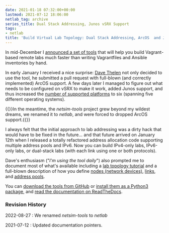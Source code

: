 ```yaml
---
date: 2021-01-18 07:32:00+00:00
lastmod: 2021-07-12 18:06:00
netlab_tag: archive
series_title: Dual Stack Addressing, Junos vSRX Support
tags:
- netlab
title: 'Build Virtual Lab Topology: Dual Stack Addressing, ArcOS  and Junos Support'
---
```

In mid-December I [announced a set of tools](https://blog.ipspace.net/2020/12/build-labs-netsim-tools.html) that will help you build Vagrant-based remote labs much faster than writing Vagrantfiles and Ansible inventories by hand.

In early January I received a nice surprise: [Dave Thelen](https://www.linkedin.com/in/dave-thelen-10261312/) not only decided to use the tool, he submitted a pull request with full-blown (and correctly implemented) ArcOS support. A few days later I managed to figure out what needs to be configured on vSRX to make it work, added Junos support, and thus increased the [number of supported platforms](https://netsim-tools.readthedocs.io/en/latest/platforms.html) to six (spanning five different operating systems).
<!--more-->
{{<note info>}}In the meantime, the *netsim-tools* project grew beyond my wildest dreams, we renamed it to *netlab*, and were forced to dropped ArcOS support.{{</note>}}

I always felt that the initial approach to lab addressing was a dirty hack that would have to be fixed in the future... and that future arrived on January 12th when I released a totally refactored address allocation code supporting multiple address pools and IPv6. Now you can build IPv4-only labs, IPv6-only labs, or dual-stack labs (with each link using one or both protocols).

Dave's enthusiasm ("_I'm using the tool daily_") also prompted me to document most of what's available including a [lab topology tutorial](https://netsim-tools.readthedocs.io/en/latest/tutorials.html) and a full-blown description of how you define [nodes (network devices)](https://netsim-tools.readthedocs.io/en/latest/nodes.html), [links](https://netsim-tools.readthedocs.io/en/latest/links.html), and [address pools](https://netsim-tools.readthedocs.io/en/latest/addressing.html).

You can [download the tools from GitHub](https://github.com/ipspace/netlab) or [install them as a Python3 package](https://netsim-tools.readthedocs.io/en/latest/install.html), and [read the documentation on ReadTheDocs](https://netsim-tools.readthedocs.io/en/latest/).

### Revision History

2022-08-27
: We renamed *netsim-tools* to *netlab*

2021-07-12
: Updated documentation pointers.
